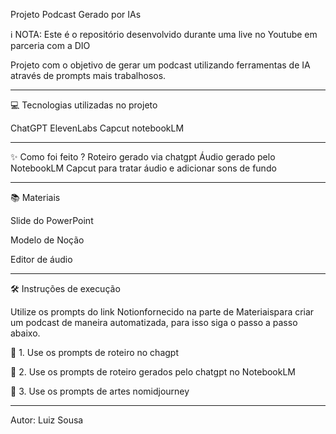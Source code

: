 Projeto Podcast Gerado por IAs

ℹ️ NOTA: Este é o repositório desenvolvido durante uma live no Youtube em parceria com a DIO


Projeto com o objetivo de gerar um podcast utilizando ferramentas de IA através de prompts mais trabalhosos.

________________________________________________________________________________________________________________________________
💻 Tecnologias utilizadas no projeto

ChatGPT
ElevenLabs
Capcut
notebookLM
________________________________________________________________________________________________________________________________
✨ Como foi feito ?
Roteiro gerado via chatgpt
Áudio gerado pelo NotebookLM
Capcut para tratar áudio e adicionar sons de fundo
________________________________________________________________________________________________________________________________


📚 Materiais

Slide do PowerPoint

Modelo de Noção

Editor de áudio
_______________________________________________________________________________________________________________________________


🛠️ Instruções de execução

Utilize os prompts do link Notionfornecido na parte de Materiaispara criar um podcast de maneira automatizada, para isso siga o passo a passo abaixo.


🤖 1. Use os prompts de roteiro no chagpt

🤖 2. Use os prompts de roteiro gerados pelo chatgpt no NotebookLM

🤖 3. Use os prompts de artes nomidjourney
______________________________________________________________________________________________________________________________
Autor:
Luiz Sousa







